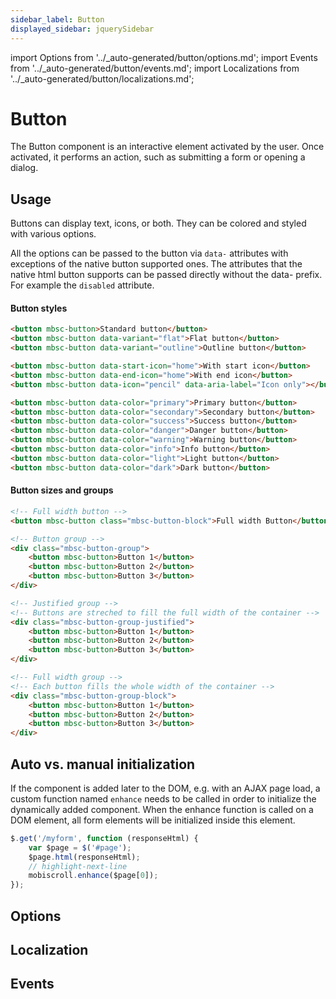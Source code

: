 ```yaml
---
sidebar_label: Button
displayed_sidebar: jquerySidebar
---
```


import Options from '../\_auto-generated/button/options.md';
import Events from '../\_auto-generated/button/events.md';
import Localizations from '../\_auto-generated/button/localizations.md';

# Button

The Button component is an interactive element activated by the user.
Once activated, it performs an action, such as submitting a form or opening a dialog.

## Usage

Buttons can display text, icons, or both. They can be colored and styled with various options.

All the options can be passed to the button via `data-` attributes with exceptions of the native button supported ones. The attributes that the native html button supports can be passed directly without the data- prefix. For example the `disabled` attribute.

#### Button styles

```html title="Button variations"
<button mbsc-button>Standard button</button>
<button mbsc-button data-variant="flat">Flat button</button>
<button mbsc-button data-variant="outline">Outline button</button>

<button mbsc-button data-start-icon="home">With start icon</button>
<button mbsc-button data-end-icon="home">With end icon</button>
<button mbsc-button data-icon="pencil" data-aria-label="Icon only"></button>

<button mbsc-button data-color="primary">Primary button</button>
<button mbsc-button data-color="secondary">Secondary button</button>
<button mbsc-button data-color="success">Success button</button>
<button mbsc-button data-color="danger">Danger button</button>
<button mbsc-button data-color="warning">Warning button</button>
<button mbsc-button data-color="info">Info button</button>
<button mbsc-button data-color="light">Light button</button>
<button mbsc-button data-color="dark">Dark button</button>
```

#### Button sizes and groups

```html
<!-- Full width button -->
<button mbsc-button class="mbsc-button-block">Full width Button</button>

<!-- Button group -->
<div class="mbsc-button-group">
    <button mbsc-button>Button 1</button>
    <button mbsc-button>Button 2</button>
    <button mbsc-button>Button 3</button>
</div>

<!-- Justified group -->
<!-- Buttons are streched to fill the full width of the container -->
<div class="mbsc-button-group-justified">
    <button mbsc-button>Button 1</button>
    <button mbsc-button>Button 2</button>
    <button mbsc-button>Button 3</button>
</div>

<!-- Full width group -->
<!-- Each button fills the whole width of the container -->
<div class="mbsc-button-group-block">
    <button mbsc-button>Button 1</button>
    <button mbsc-button>Button 2</button>
    <button mbsc-button>Button 3</button>
</div>
```

## Auto vs. manual initialization

If the component is added later to the DOM, e.g. with an AJAX page load, a custom function named `enhance` needs to be called in order to initialize the dynamically added component. When the enhance function is called on a DOM element, all form elements will be initialized inside this element.

```js
$.get('/myform', function (responseHtml) {
    var $page = $('#page');
    $page.html(responseHtml);
    // highlight-next-line
    mobiscroll.enhance($page[0]);
});
```

<div className="option-list">

## Options

<Options />

## Localization

<Localizations />

## Events

<Events />

</div>
